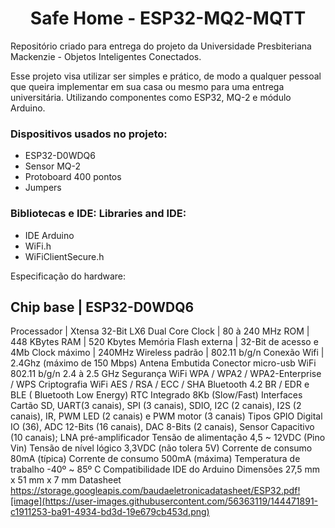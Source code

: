 <h1 align="center"> Safe Home - ESP32-MQ2-MQTT </h1>

Repositório criado para entrega do projeto da Universidade Presbiteriana Mackenzie - Objetos Inteligentes Conectados.

Esse projeto visa utilizar ser simples e prático, de modo a qualquer pessoal que queira implementar em sua casa ou mesmo para uma entrega universitária.
Utilizando componentes como ESP32, MQ-2 e módulo Arduino.

### Dispositivos usados no projeto:

 - ESP32-D0WDQ6
 - Sensor MQ-2
 - Protoboard 400 pontos
 - Jumpers

### Bibliotecas e IDE: Libraries and IDE:

   - IDE Arduino
   - WiFi.h
   - WiFiClientSecure.h

Especificação do hardware:

Chip base	| ESP32-D0WDQ6
-------------------------
Processador |	Xtensa 32-Bit LX6 Dual Core
Clock |	80 à 240 MHz
ROM |	448 KBytes
RAM |	520 Kbytes
Memória Flash externa |	32-Bit de acesso e 4Mb
Clock máximo |	240MHz
Wireless	padrão |	802.11 b/g/n
Conexão	Wifi |	2.4Ghz (máximo de 150 Mbps)
Antena	Embutida
Conector	micro-usb
WiFi 802.11 b/g/n	2.4 à 2.5 GHz
Segurança WiFi	WPA / WPA2 / WPA2-Enterprise / WPS
Criptografia WiFi	AES / RSA / ECC / SHA
Bluetooth	4.2 BR / EDR e BLE ( Bluetooth Low Energy)
RTC Integrado	8Kb (Slow/Fast)
Interfaces	Cartão SD, UART(3 canais), SPI (3 canais), SDIO, I2C (2 canais), I2S (2 canais), IR, PWM LED (2 canais) e PWM motor (3 canais)
Tipos GPIO	Digital IO (36), ADC 12-Bits (16 canais), DAC 8-Bits (2 canais), Sensor Capacitivo (10 canais); LNA pré-amplificador
Tensão de alimentação	4,5 ~ 12VDC (Pino Vin)
Tensão de nível lógico	3,3VDC (não tolera 5V)
Corrente de consumo	80mA (típica)
Corrente de consumo	500mA (máxima)
Temperatura de trabalho	-40º ~ 85º C
Compatibilidade	IDE do Arduino
Dimensões	27,5 mm x 51 mm x 7 mm
Datasheet	https://storage.googleapis.com/baudaeletronicadatasheet/ESP32.pdf![image](https://user-images.githubusercontent.com/56363119/144471891-c1911253-ba91-4934-bd3d-19e679cb453d.png)

